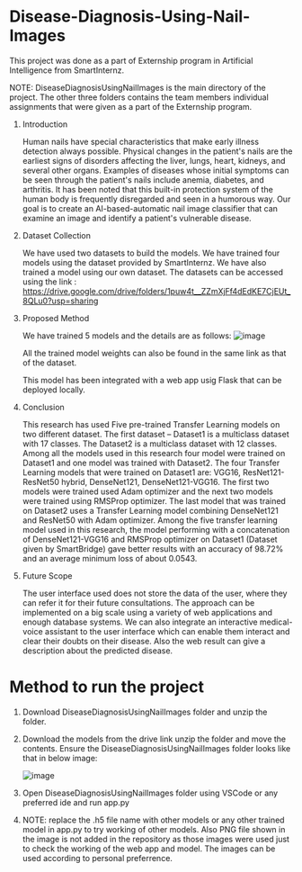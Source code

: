 # Disease-Diagnosis-Using-Nail-Images

This project was done as a part of Externship program in Artificial Intelligence from SmartInternz.

NOTE: DiseaseDiagnosisUsingNailImages is the main directory of the project. The other three folders contains the team members individual assignments that were given as a part of the Externship program.

1.	Introduction

  	Human nails have special characteristics that make early illness detection always possible. Physical changes in the patient's nails are the earliest signs of disorders affecting the liver, lungs, heart, kidneys, and several other organs. Examples of diseases whose initial symptoms can be seen through the patient's nails include anemia, diabetes, and arthritis. It has been noted that this built-in protection system of the human body is frequently disregarded and seen in a humorous way. Our goal is to create an AI-based-automatic nail image classifier that can examine an image and identify a patient's vulnerable disease. 

2. Dataset Collection

   We have used two datasets to build the models. We have trained four models using the dataset provided by SmartInternz. We have also trained a model using our own dataset. The datasets can be accessed using the link : https://drive.google.com/drive/folders/1puw4t__ZZmXjFf4dEdKE7CjEUt_8QLu0?usp=sharing

3. Proposed Method

   We have trained 5 models and the details are as follows:
   ![image](https://github.com/Varshinits/Disease-Diagnosis-Using-Nail-Images/assets/83009058/329421a2-533e-4cad-ae16-85a94a0122ac)

    All the trained model weights can also be found in the same link as that of the dataset.

     This model has been integrated with a web app usig Flask that can be deployed locally.
  
5. Conclusion

   This research has used Five pre-trained Transfer Learning models on two different dataset. The first dataset – Dataset1 is a multiclass dataset with 17 classes. The Dataset2 is a multiclass dataset with 12 classes. Among all the models used in this research four model were trained on Dataset1 and one model was trained with Dataset2. The four Transfer Learning models that were trained on Dataset1 are: VGG16, ResNet121-ResNet50 hybrid, DenseNet121, DenseNet121-VGG16. The first two models were trained used Adam optimizer and the next two models were trained using RMSProp optimizer. The last model that was trained on Dataset2 uses a Transfer Learning model combining DenseNet121 and ResNet50 with Adam optimizer. Among the five transfer learning model used in this research, the model performing with a concatenation of DenseNet121-VGG16 and RMSProp optimizer on Dataset1 (Dataset given by SmartBridge) gave better results with an accuracy of 98.72% and an average minimum loss of about 0.0543. 

6. Future Scope

   The user interface used does not store the data of the user, where they can refer it for their future consultations. The approach can be implemented on a big scale using a variety of web applications and enough database systems. We can also integrate an interactive medical-voice assistant to the user interface which can enable them interact and clear their doubts on their disease. Also the web result can give a description about the predicted disease.

# Method to run the project

1. Download DiseaseDiagnosisUsingNailImages folder and unzip the folder.
2. Download the models from the drive link unzip the folder and move the contents. Ensure the DiseaseDiagnosisUsingNailImages folder looks like that in below image:
   
   ![image](https://github.com/Varshinits/Disease-Diagnosis-Using-Nail-Images/assets/83009058/51fb32c6-8548-413d-a297-f55577c2ecab)
3. Open DiseaseDiagnosisUsingNailImages folder using VSCode or any preferred ide and run app.py
4. NOTE: replace the .h5 file name with other models or any other trained model in app.py to try working of other models. Also PNG file shown in the image is not added in the repository as those images were used just to check the working of the web app and model. The images can be used according to personal preferrence.
